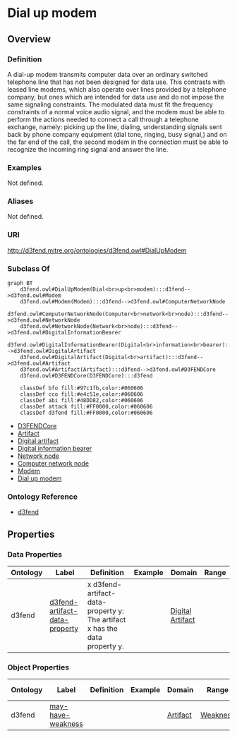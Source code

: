 # Dial up modem

## Overview

### Definition
A dial-up modem transmits computer data over an ordinary switched telephone line that has not been designed for data use. This contrasts with leased line modems, which also operate over lines provided by a telephone company, but ones which are intended for data use and do not impose the same signaling constraints. The modulated data must fit the frequency constraints of a normal voice audio signal, and the modem must be able to perform the actions needed to connect a call through a telephone exchange, namely: picking up the line, dialing, understanding signals sent back by phone company equipment (dial tone, ringing, busy signal,) and on the far end of the call, the second modem in the connection must be able to recognize the incoming ring signal and answer the line.

### Examples
Not defined.

### Aliases
Not defined.

### URI
http://d3fend.mitre.org/ontologies/d3fend.owl#DialUpModem

### Subclass Of
```mermaid
graph BT
    d3fend.owl#DialUpModem(Dial<br>up<br>modem):::d3fend-->d3fend.owl#Modem
    d3fend.owl#Modem(Modem):::d3fend-->d3fend.owl#ComputerNetworkNode
    d3fend.owl#ComputerNetworkNode(Computer<br>network<br>node):::d3fend-->d3fend.owl#NetworkNode
    d3fend.owl#NetworkNode(Network<br>node):::d3fend-->d3fend.owl#DigitalInformationBearer
    d3fend.owl#DigitalInformationBearer(Digital<br>information<br>bearer):::d3fend-->d3fend.owl#DigitalArtifact
    d3fend.owl#DigitalArtifact(Digital<br>artifact):::d3fend-->d3fend.owl#Artifact
    d3fend.owl#Artifact(Artifact):::d3fend-->d3fend.owl#D3FENDCore
    d3fend.owl#D3FENDCore(D3FENDCore):::d3fend
    
    classDef bfo fill:#97c1fb,color:#060606
    classDef cco fill:#e4c51e,color:#060606
    classDef abi fill:#48DD82,color:#060606
    classDef attack fill:#FF0000,color:#060606
    classDef d3fend fill:#FF0000,color:#060606
```

- [D3FENDCore](/docs/ontology/reference/model/D3FENDCore/D3FENDCore.md)
- [Artifact](/docs/ontology/reference/model/D3FENDCore/Artifact/Artifact.md)
- [Digital artifact](/docs/ontology/reference/model/D3FENDCore/Artifact/Digital%20artifact/Digital%20artifact.md)
- [Digital information bearer](/docs/ontology/reference/model/D3FENDCore/Artifact/Digital%20artifact/Digital%20information%20bearer/Digital%20information%20bearer.md)
- [Network node](/docs/ontology/reference/model/D3FENDCore/Artifact/Digital%20artifact/Digital%20information%20bearer/Network%20node/Network%20node.md)
- [Computer network node](/docs/ontology/reference/model/D3FENDCore/Artifact/Digital%20artifact/Digital%20information%20bearer/Network%20node/Computer%20network%20node/Computer%20network%20node.md)
- [Modem](/docs/ontology/reference/model/D3FENDCore/Artifact/Digital%20artifact/Digital%20information%20bearer/Network%20node/Computer%20network%20node/Modem/Modem.md)
- [Dial up modem](/docs/ontology/reference/model/D3FENDCore/Artifact/Digital%20artifact/Digital%20information%20bearer/Network%20node/Computer%20network%20node/Modem/Dial%20up%20modem/Dial%20up%20modem.md)


### Ontology Reference
- [d3fend](http://d3fend.mitre.org/ontologies/d3fend.owl#)

## Properties
### Data Properties
| Ontology | Label | Definition | Example | Domain | Range |
|----------|-------|------------|---------|--------|-------|
| d3fend | [d3fend-artifact-data-property](http://d3fend.mitre.org/ontologies/d3fend.owl#d3fend-artifact-data-property) | x d3fend-artifact-data-property y: The artifact x has the data property y. |  | [Digital Artifact](/docs/ontology/reference/model/D3FENDCore/Artifact/Digital%20artifact/Digital%20artifact.md) | []() |

### Object Properties
| Ontology | Label | Definition | Example | Domain | Range | Inverse Of |
|----------|-------|------------|---------|--------|-------|------------|
| d3fend | [may-have-weakness](http://d3fend.mitre.org/ontologies/d3fend.owl#may-have-weakness) |  |  | [Artifact](/docs/ontology/reference/model/D3FENDCore/Artifact/Artifact.md) | [Weakness](/docs/ontology/reference/model/D3FENDCore/Weakness/Weakness.md) | []() |


